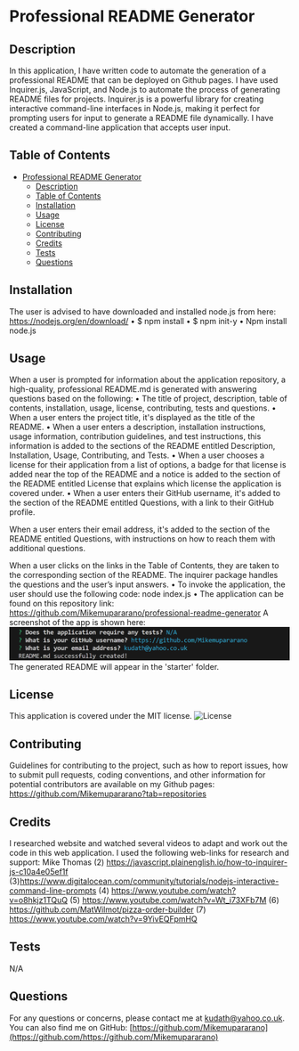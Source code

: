 
# Professional README Generator

## Description
In this application, I have written code to automate the generation of a professional README that can be deployed on Github pages. I have used Inquirer.js, JavaScript, and Node.js to automate the process of generating README files for projects. Inquirer.js is a powerful library for creating interactive command-line interfaces in Node.js, making it perfect for prompting users for input to generate a README file dynamically. I have created a command-line application that accepts user input.

## Table of Contents
- [Professional README Generator](#professional-readme-generator)
  - [Description](#description)
  - [Table of Contents](#table-of-contents)
  - [Installation](#installation)
  - [Usage](#usage)
  - [License](#license)
  - [Contributing](#contributing)
  - [Credits](#credits)
  - [Tests](#tests)
  - [Questions](#questions)

## Installation
The user is advised to have downloaded and installed node.js from here: https://nodejs.org/en/download/
•	$ npm install
•	$ npm init-y
•	Npm install node.js


## Usage
When a user is prompted for information about the application repository, a high-quality, professional README.md is generated with answering questions based on the following:
•	The title of project, description, table of contents, installation, usage, license, contributing, tests and questions.
•	When a user enters the project title, it's displayed as the title of the README.
•	When a user enters a description, installation instructions, usage information, contribution guidelines, and test instructions, this information is added to the sections of the README entitled Description, Installation, Usage, Contributing, and Tests.
•	When a user chooses a license for their application from a list of options, a badge for that license is added near the top of the README and a notice is added to the section of the README entitled License that explains which license the application is covered under.
•	When a user enters their GitHub username, it's added to the section of the README entitled Questions, with a link to their GitHub profile.

When a user enters their email address, it's added to the section of the README entitled Questions, with instructions on how to reach them with additional questions.

When a user clicks on the links in the Table of Contents, they are taken to the corresponding section of the README.
The inquirer package handles the questions and the user’s input answers.
•	To invoke the application, the user should use the following code:
node index.js
•	The application can be found on this repository link: https://github.com/Mikemupararano/professional-readme-generator
A screenshot of the app is shown here:
![A screenshot :](./starter/utils/test/images/Screenshot1.png)
The generated README will appear in the 'starter' folder.

## License
This application is covered under the MIT license.
![License](https://img.shields.io/badge/license-MIT-blue.svg)
## Contributing
Guidelines for contributing to the project, such as how to report issues, how to submit pull requests, coding conventions, and other information for potential contributors are available on my Github pages: https://github.com/Mikemupararano?tab=repositories

## Credits
I researched website and watched several videos to adapt and work out the code in this web application. I used the following web-links for research and support:
Mike Thomas
(2) https://javascript.plainenglish.io/how-to-inquirer-js-c10a4e05ef1f
(3)https://www.digitalocean.com/community/tutorials/nodejs-interactive-command-line-prompts
(4) https://www.youtube.com/watch?v=o8hkjz1TQuQ
(5) https://www.youtube.com/watch?v=Wt_i73XFb7M
(6) https://github.com/MatWilmot/pizza-order-builder
(7) https://www.youtube.com/watch?v=9YivEQFpmHQ

## Tests
N/A

## Questions
For any questions or concerns, please contact me at [kudath@yahoo.co.uk](mailto:kudath@yahoo.co.uk).
You can also find me on GitHub: [https://github.com/Mikemupararano](https://github.com/https://github.com/Mikemupararano)
